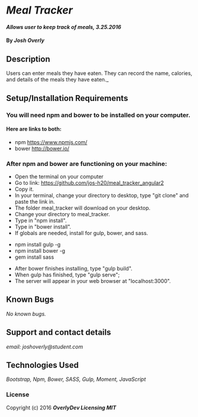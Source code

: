 # _Meal Tracker_

#### _Allows user to keep track of meals, 3.25.2016_

#### By _**Josh Overly**_

## Description

Users can enter meals they have eaten. They can record the name, calories, and details of the meals they have eaten._

## Setup/Installation Requirements

### You will need npm and bower to be installed on your computer.
#### Here are links to both:
* npm https://www.npmjs.com/
* bower http://bower.io/

### After npm and bower are functioning on your machine:
* Open the terminal on your computer
* Go to link: https://github.com/jos-h20/meal_tracker_angular2
* Copy it.
* In your terminal, change your directory to desktop, type "git clone" and paste the link in.
* The folder meal_tracker will download on your desktop.
* Change your directory to meal_tracker.
* Type in "npm install".
* Type in "bower install".
* If globals are needed, install for gulp, bower, and sass.
- npm install gulp -g
- npm install bower -g
- gem install sass
* After bower finishes installing, type "gulp build".
* When gulp has finished, type "gulp serve";
* The server will appear in your web browser at "localhost:3000".

## Known Bugs

_No known bugs._

## Support and contact details

_email: joshoverly@student.com_

## Technologies Used

_Bootstrap, Npm, Bower, SASS, Gulp, Moment, JavaScript_

### License

Copyright (c) 2016 **_OverlyDev Licensing MIT_**
